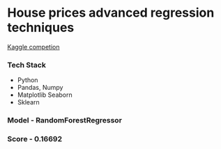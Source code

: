 # House prices advanced regression techniques
[Kaggle competion](https://www.kaggle.com/competitions/house-prices-advanced-regression-techniques/overview)

### Tech Stack
- Python
- Pandas, Numpy
- Matplotlib Seaborn
- Sklearn

### Model - RandomForestRegressor
### Score - 0.16692
